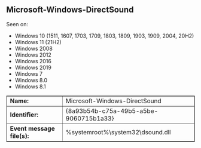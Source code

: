 ## Microsoft-Windows-DirectSound

Seen on:
* Windows 10 (1511, 1607, 1703, 1709, 1803, 1809, 1903, 1909, 2004, 20H2)
* Windows 11 (21H2)
* Windows 2008
* Windows 2012
* Windows 2016
* Windows 2019
* Windows 7
* Windows 8.0
* Windows 8.1

<table border="1" class="docutils">
  <tbody>
    <tr>
      <td><b>Name:</b></td>
      <td>Microsoft-Windows-DirectSound</td>
    </tr>
    <tr>
      <td><b>Identifier:</b></td>
      <td>{8a93b54b-c75a-49b5-a5be-9060715b1a33}</td>
    </tr>
    <tr>
      <td><b>Event message file(s):</b></td>
      <td>%systemroot%\system32\dsound.dll</td>
    </tr>
  </tbody>
</table>

&nbsp;

